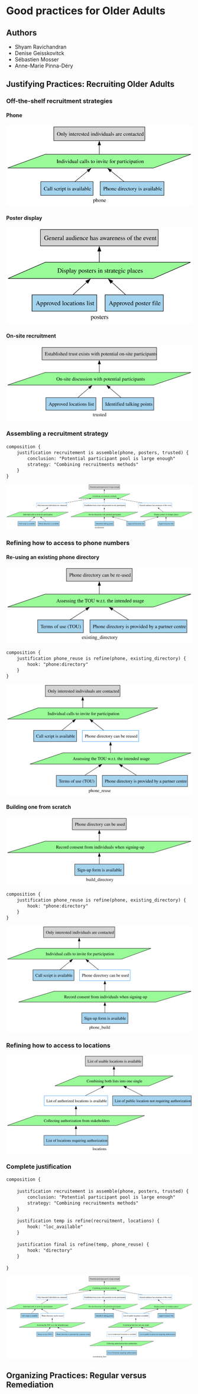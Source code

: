 # Good practices for Older Adults

## Authors
- Shyam Ravichandran
- Denise Geisskovitck
- Sébastien Mosser
- Anne-Marie Pinna-Déry


## Justifying Practices: Recruiting Older Adults

### Off-the-shelf recruitment strategies

#### Phone

<div align="center">

![](figures/jd/phone.svg)

</div>

#### Poster display

<div align="center">

![](figures/jd/posters.svg)

</div>

#### On-site recruitment

<div align="center">

![](figures/jd/trusted.svg)

</div>

### Assembling a recruitment strategy

```
composition {
    justification recruitement is assemble(phone, posters, trusted) {
        conclusion: "Potential participant pool is large enough"
        strategy: "Combining recruitments methods"
    }
}
```

<div align="center">

![](figures/jd/recruitement.svg)

</div>

### Refining how to access to phone numbers

#### Re-using an existing phone directory


<div align="center">

![](figures/jd/existing_directory.svg)

</div>

```
composition {
    justification phone_reuse is refine(phone, existing_directory) {
        hook: "phone:directory"
    }
}
```
<div align="center">

![](figures/jd/phone_reuse.svg)

</div>


#### Building one from scratch

<div align="center">

![](figures/jd/build_directory.svg)

</div>

```
composition {
    justification phone_reuse is refine(phone, existing_directory) {
        hook: "phone:directory"
    }
}
```
<div align="center">

![](figures/jd/phone_build.svg)

</div>

### Refining how to access to locations

<div align="center">

![](figures/jd/locations.svg)

</div>

### Complete justification

```
composition {

    justification recruitement is assemble(phone, posters, trusted) {
        conclusion: "Potential participant pool is large enough"
        strategy: "Combining recruitments methods"
    }

    justification temp is refine(recruitment, locations) {
        hook: "loc_available"
    }

    justification final is refine(temp, phone_reuse) {
        hook: "directory"
    }

}
```

<div align="center">

![](figures/jd/recruitement_final.svg)

</div>


## Organizing Practices: Regular versus Remediation

